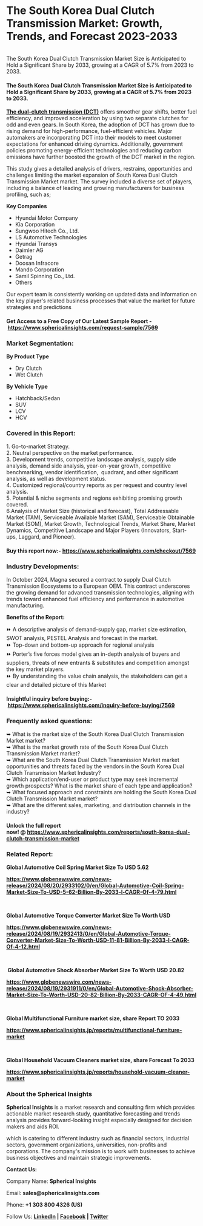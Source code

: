 <div class="wow_read_blog_hdr_img">
<div class="wow_read_blog_hdr_img_innr">
<h1>The South Korea Dual Clutch Transmission Market: Growth, Trends, and Forecast 2023-2033</h1>
</div>
<div class="wow_main_float_head_img"><img src="https://www.vevioz.com/upload/photos/2024/12/d5Xq9snBBLVJHtsrrt2C_27_cbe9d7a3da3712b7798767935dd186f2_image.jpg" alt="" /></div>
</div>
<div class="read-blog-container">
<div class="read-blog-desc">
<p class="mb-0">The South Korea Dual Clutch Transmission Market Size is Anticipated to Hold a Significant Share by 2033, growing at a CAGR of 5.7% from 2023 to 2033.</p>
</div>
<div class="read-content">
<h4><strong>The South Korea Dual Clutch Transmission Market Size is Anticipated to Hold a Significant Share by 2033, growing at a CAGR of 5.7% from 2023 to 2033.</strong></h4>
<p><a href="https://www.sphericalinsights.com/reports/south-korea-dual-clutch-transmission-market" target="_blank" rel="noopener"><strong>The dual-clutch transmission (DCT)</strong></a>&nbsp;offers smoother gear shifts, better fuel efficiency, and improved acceleration by using two separate clutches for odd and even gears. In South Korea, the adoption of DCT has grown due to rising demand for high-performance, fuel-efficient vehicles. Major automakers are incorporating DCT into their models to meet customer expectations for enhanced driving dynamics. Additionally, government policies promoting energy-efficient technologies and reducing carbon emissions have further boosted the growth of the DCT market in the region.</p>
<p>This study gives a detailed analysis of drivers, restrains, opportunities and challenges limiting the market expansion of South Korea Dual Clutch Transmission Market market. The survey included a diverse set of players, including a balance of leading and growing manufacturers for business profiling, such as;</p>
<p><strong>Key Companies</strong></p>
<ul>
<li>Hyundai Motor Company</li>
<li>Kia Corporation</li>
<li>Sungwoo Hitech Co., Ltd.</li>
<li>LS Automotive Technologies</li>
<li>Hyundai Transys</li>
<li>Daimler AG</li>
<li>Getrag</li>
<li>Doosan Infracore</li>
<li>Mando Corporation</li>
<li>Samil Spinning Co., Ltd.</li>
<li>Others</li>
</ul>
<p>Our expert team is consistently working on updated data and information on the key player's related business processes that value the market for future strategies and predictions</p>
<h4><strong>Get Access to a Free Copy of Our Latest Sample Report -&nbsp;<a href="https://www.sphericalinsights.com/request-sample/7569" rel="nofollow">https://www.sphericalinsights.com/request-sample/7569</a></strong></h4>
<h3><strong>Market Segmentation:</strong></h3>
<p><strong>By&nbsp;</strong><strong>Product Type</strong></p>
<ul>
<li>Dry Clutch</li>
<li>Wet Clutch</li>
</ul>
<p><strong>By&nbsp;</strong><strong>Vehicle Type</strong></p>
<ul>
<li>Hatchback/Sedan</li>
<li>SUV</li>
<li>LCV</li>
<li>HCV</li>
</ul>
<h3>Covered in this Report:</h3>
<p>1. Go-to-market Strategy.<br />2. Neutral perspective on the market performance.<br />3. Development trends, competitive landscape analysis, supply side analysis, demand side analysis, year-on-year growth, competitive benchmarking, vendor identification,&nbsp; quadrant, and other significant analysis, as well as development status.<br />4. Customized regional/country reports as per request and country level analysis.<br />5. Potential &amp; niche segments and regions exhibiting promising growth covered.<br />6.Analysis of Market Size (historical and forecast), Total Addressable Market (TAM), Serviceable Available Market (SAM), Serviceable Obtainable Market (SOM), Market Growth, Technological Trends, Market Share, Market Dynamics, Competitive Landscape and Major Players (Innovators, Start-ups, Laggard, and Pioneer).</p>
<h4>Buy this report now:-&nbsp;<a href="https://www.sphericalinsights.com/checkout/7569" rel="nofollow">https://www.sphericalinsights.com/checkout/7569</a></h4>
<h3>Industry Developments:</h3>
<p>In October 2024, Magna secured a contract to supply Dual Clutch Transmission Ecosystems to a European OEM. This contract underscores the growing demand for advanced transmission technologies, aligning with trends toward enhanced fuel efficiency and performance in automotive manufacturing.</p>
<p><strong>Benefits of the Report:</strong></p>
<p>⏩ A descriptive analysis of demand-supply gap, market size estimation, SWOT analysis, PESTEL Analysis and forecast in the market.<br />⏩ Top-down and bottom-up approach for regional analysis<br />⏩ Porter&rsquo;s five forces model gives an in-depth analysis of buyers and suppliers, threats of new entrants &amp; substitutes and competition amongst the key market players.<br />⏩ By understanding the value chain analysis, the stakeholders can get a clear and detailed picture of this Market</p>
<h4>Insightful inquiry before buying:-&nbsp;<a href="https://www.sphericalinsights.com/inquiry-before-buying/7569" rel="nofollow">https://www.sphericalinsights.com/inquiry-before-buying/7569</a></h4>
<h3>Frequently asked questions:</h3>
<p>➥ What is the market size of the South Korea Dual Clutch Transmission Market market?<br />➥ What is the market growth rate of the South Korea Dual Clutch Transmission Market market?<br />➥ What are the South Korea Dual Clutch Transmission Market market opportunities and threats faced by the vendors in the South Korea Dual Clutch Transmission Market Industry?<br />➥ Which application/end-user or product type may seek incremental growth prospects? What is the market share of each type and application?<br />➥ What focused approach and constraints are holding the South Korea Dual Clutch Transmission Market market?<br />➥ What are the different sales, marketing, and distribution channels in the industry?</p>
<h4>Unlock the full report now!&nbsp;@&nbsp;<a href="https://www.sphericalinsights.com/reports/south-korea-dual-clutch-transmission-markethttps://www.sphericalinsights.com/reports/europe-microcarriers-market" rel="nofollow">https://www.sphericalinsights.com/reports/south-korea-dual-clutch-transmission-market</a></h4>
<h3><strong>Related Report:</strong></h3>
<p><strong>Global Automotive Coil Spring Market Size To USD 5.62</strong></p>
<p><strong><a href="https://www.globenewswire.com/news-release/2024/08/20/2933102/0/en/Global-Automotive-Coil-Spring-Market-Size-To-USD-5-62-Billion-By-2033-l-CAGR-Of-4-79.html" rel="nofollow">https://www.globenewswire.com/news-release/2024/08/20/2933102/0/en/Global-Automotive-Coil-Spring-Market-Size-To-USD-5-62-Billion-By-2033-l-CAGR-Of-4-79.html</a></strong></p>
<p><strong>&nbsp;</strong></p>
<p><strong>Global Automotive Torque Converter Market Size To Worth USD</strong></p>
<p><strong><a href="https://www.globenewswire.com/news-release/2024/08/19/2932413/0/en/Global-Automotive-Torque-Converter-Market-Size-To-Worth-USD-11-81-Billion-By-2033-l-CAGR-Of-4-12.html" rel="nofollow">https://www.globenewswire.com/news-release/2024/08/19/2932413/0/en/Global-Automotive-Torque-Converter-Market-Size-To-Worth-USD-11-81-Billion-By-2033-l-CAGR-Of-4-12.html</a></strong></p>
<p><strong>&nbsp;</strong></p>
<p><strong>&nbsp;Global Automotive Shock Absorber Market Size To Worth USD 20.82</strong></p>
<p><strong><a href="https://www.globenewswire.com/news-release/2024/08/19/2931911/0/en/Global-Automotive-Shock-Absorber-Market-Size-To-Worth-USD-20-82-Billion-By-2033-CAGR-OF-4-49.html" rel="nofollow">https://www.globenewswire.com/news-release/2024/08/19/2931911/0/en/Global-Automotive-Shock-Absorber-Market-Size-To-Worth-USD-20-82-Billion-By-2033-CAGR-OF-4-49.html</a></strong></p>
<p><strong>&nbsp;</strong></p>
<p><strong>Global Multifunctional Furniture market size, share Report TO 2033</strong></p>
<p><strong><a href="https://www.sphericalinsights.jp/reports/multifunctional-furniture-market" rel="nofollow">https://www.sphericalinsights.jp/reports/multifunctional-furniture-market</a></strong></p>
<p><strong>&nbsp;</strong></p>
<p><strong>Global Household Vacuum Cleaners market size, share Forecast To 2033</strong></p>
<p><strong><a href="https://www.sphericalinsights.jp/reports/household-vacuum-cleaner-market" rel="nofollow">https://www.sphericalinsights.jp/reports/household-vacuum-cleaner-market</a></strong></p>
<h3><strong>About the Spherical Insights</strong></h3>
<p><strong>Spherical Insights</strong>&nbsp;is a market research and consulting firm which provides actionable market research study, quantitative forecasting and trends analysis provides forward-looking insight especially designed for decision makers and aids ROI.</p>
<p>which is catering to different industry such as financial sectors, industrial sectors, government organizations, universities, non-profits and corporations. The company's mission is to work with businesses to achieve business objectives and maintain strategic improvements.</p>
<p><strong>Contact Us:</strong></p>
<p>Company Name:&nbsp;<strong>Spherical Insights</strong></p>
<p>Email:&nbsp;<strong>sales@sphericalinsights.com</strong></p>
<p>Phone:&nbsp;<strong>+1 303 800 4326 (US)</strong></p>
<p>Follow Us:&nbsp;<strong><a href="https://www.linkedin.com/company/spherical-insight/" rel="nofollow"><u>LinkedIn</u></a>&nbsp;|&nbsp;<a href="https://www.facebook.com/sphericalinsights22" rel="nofollow"><u>Facebook</u></a>&nbsp;|&nbsp;<a href="https://twitter.com/SInsights_US" rel="nofollow"><u>Twitter</u></a></strong></p>
</div>
</div>
